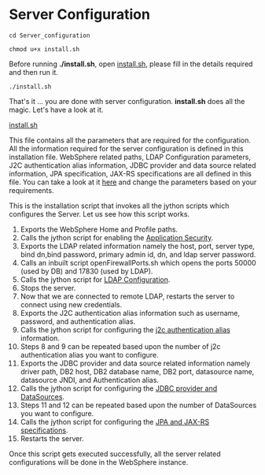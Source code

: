 # Server Configuration

`cd Server_configuration`

`chmod u+x install.sh`

Before running **./install.sh**, open [install.sh](https://github.com/ibm-cloud-architecture/refarch-jee-customerorder/blob/was90-dev/Automation/Server_Configuration/install.sh), please fill in the details required and then run it.

`./install.sh`

That's it ... you are done with server configuration. **install.sh** does all the magic. Let's have a look at it.
 
[install.sh](https://github.com/ibm-cloud-architecture/refarch-jee-customerorder/blob/was90-dev/Automation/Server_Configuration/install.sh)

This file contains all the parameters that are required for the configuration. All the information required for the server configuration is defined in this installation file. WebSphere related paths, LDAP Configuration parameters, J2C authentication alias information, JDBC provider and data source related information, JPA specification, JAX-RS specifications are all defined in this file. You can take a look at it [here](https://github.com/ibm-cloud-architecture/refarch-jee-customerorder/blob/was90-dev/Automation/Server_Configuration/install.sh) and change the parameters based on your requirements.

This is the installation script that invokes all the jython scripts which configures the Server. Let us see how this script works.

1.	Exports the WebSphere Home and Profile paths. 
2.	Calls the jython script for enabling the [Application Security](https://github.com/ibm-cloud-architecture/refarch-jee-customerorder/blob/was90-dev/Automation/Server_Configuration/AppSecurity.jy).
3.	Exports the LDAP related information namely the host, port, server type, bind dn,bind password, primary admin id, dn, and ldap server password.
4.	Calls an inbuilt script openFirewallPorts.sh which opens the ports 50000 (used by DB) and 17830 (used by LDAP).
5.	Calls the jython script for [LDAP Configuration](https://github.com/ibm-cloud-architecture/refarch-jee-customerorder/blob/was90-dev/Automation/Server_Configuration/LDAPConfig.jy).
6.	Stops the server.
7.	Now that we are connected to remote LDAP, restarts the server to connect using new credentials.
8.	Exports the J2C authentication alias information such as username, password, and authentication alias.
9.	Calls the jython script for configuring the [j2c authentication alias](https://github.com/ibm-cloud-architecture/refarch-jee-customerorder/blob/was90-dev/Automation/Server_Configuration/j2cauth.jy) information.
10.	Steps 8 and 9 can be repeated based upon the number of j2c authentication alias you want to configure.
11.	Exports the JDBC provider and data source related information namely driver path, DB2 host, DB2 database name, DB2 port, datasource name, datasource JNDI, and Authentication alias.
12.	Calls the jython script for configuring the [JDBC provider and DataSources](https://github.com/ibm-cloud-architecture/refarch-jee-customerorder/blob/was90-dev/Automation/Server_Configuration/DataSource.jy).
13.	Steps 11 and 12 can be repeated based upon the number of DataSources you want to configure.
14.	Calls the jython script for configuring the [JPA and JAX-RS specifications](https://github.com/ibm-cloud-architecture/refarch-jee-customerorder/blob/was90-dev/Automation/Server_Configuration/specs.jy).
15.	Restarts the server.

Once this script gets executed successfully, all the server related configurations will be done in the WebSphere instance.

